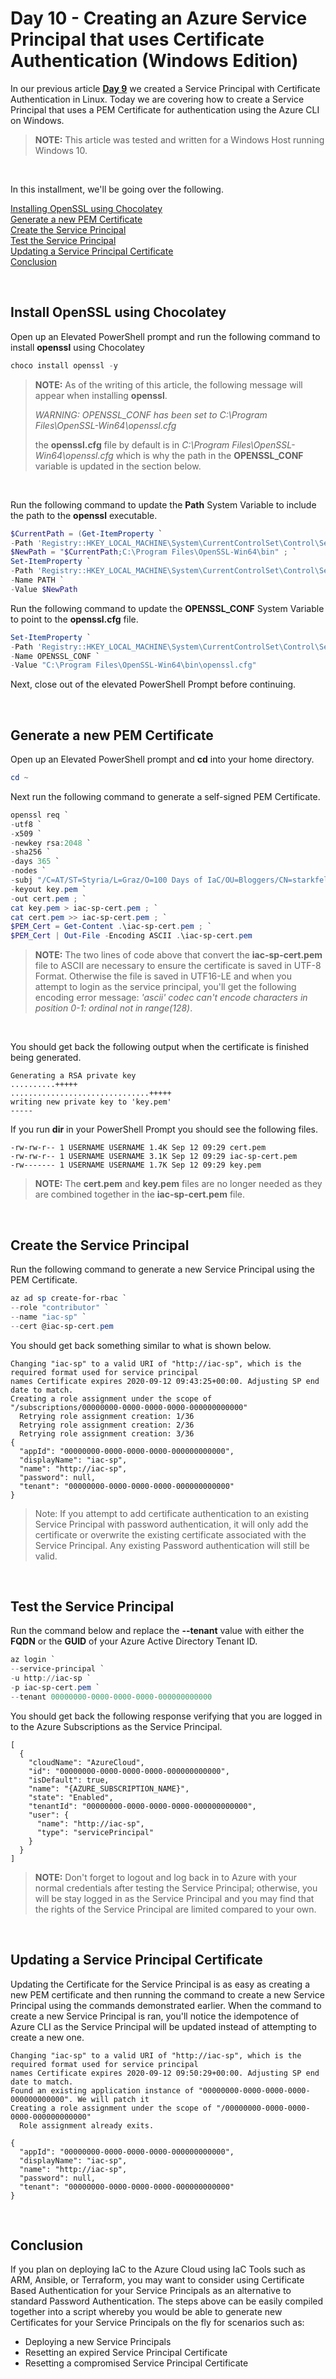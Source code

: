 # Day 10 - Creating an Azure Service Principal that uses Certificate Authentication (Windows Edition)

In our previous article **[Day 9](https://github.com/starkfell/100DaysOfIaC/blob/master/articles/day.9.creating.a.service.principal.cert.auth.linux.md)** we created a Service Principal with Certificate Authentication in Linux. Today we are covering how to create a Service Principal that uses a PEM Certificate for authentication using the Azure CLI on Windows.

> **NOTE:** This article was tested and written for a Windows Host running Windows 10.

<br />

In this installment, we'll be going over the following.

[Installing OpenSSL using Chocolatey](#install-openssl-using-chocolatey)<br />
[Generate a new PEM Certificate](#generate-a-new-pem-certificate)<br />
[Create the Service Principal](#create-the-service-principal)<br />
[Test the Service Principal](#test-the-service-principal)<br />
[Updating a Service Principal Certificate](#updating-a-service-principal-certificate)<br />
[Conclusion](#conclusion)<br />

<br />

## Install OpenSSL using Chocolatey

Open up an Elevated PowerShell prompt and run the following command to install **openssl** using Chocolatey

```powershell
choco install openssl -y
```

> **NOTE:** As of the writing of this article, the following message will appear when installing **openssl**.<br />
>
> *WARNING: OPENSSL_CONF has been set to C:\Program Files\OpenSSL-Win64\openssl.cfg*<br />
>
> the **openssl.cfg** file by default is in *C:\Program Files\OpenSSL-Win64\openssl.cfg* which is why the path in the **OPENSSL_CONF** variable is updated in the section below.

<br />

Run the following command to update the **Path** System Variable to include the path to the **openssl** executable.

```powershell
$CurrentPath = (Get-ItemProperty `
-Path 'Registry::HKEY_LOCAL_MACHINE\System\CurrentControlSet\Control\Session Manager\Environment' -Name PATH).path ; `
$NewPath = "$CurrentPath;C:\Program Files\OpenSSL-Win64\bin" ; `
Set-ItemProperty `
-Path 'Registry::HKEY_LOCAL_MACHINE\System\CurrentControlSet\Control\Session Manager\Environment' `
-Name PATH `
-Value $NewPath
```

Run the following command to update the **OPENSSL_CONF** System Variable to point to the **openssl.cfg** file.

```powershell
Set-ItemProperty `
-Path 'Registry::HKEY_LOCAL_MACHINE\System\CurrentControlSet\Control\Session Manager\Environment' `
-Name OPENSSL_CONF `
-Value "C:\Program Files\OpenSSL-Win64\bin\openssl.cfg"
```

Next, close out of the elevated PowerShell Prompt before continuing.

<br />

## Generate a new PEM Certificate

Open up an Elevated PowerShell prompt and **cd** into your home directory.

```powershell
cd ~
```

Next run the following command to generate a self-signed PEM Certificate.

```powershell
openssl req `
-utf8 `
-x509 `
-newkey rsa:2048 `
-sha256 `
-days 365 `
-nodes `
-subj "/C=AT/ST=Styria/L=Graz/O=100 Days of IaC/OU=Bloggers/CN=starkfell.github.io" `
-keyout key.pem `
-out cert.pem ; `
cat key.pem > iac-sp-cert.pem ; `
cat cert.pem >> iac-sp-cert.pem ; `
$PEM_Cert = Get-Content .\iac-sp-cert.pem ; `
$PEM_Cert | Out-File -Encoding ASCII .\iac-sp-cert.pem
```

> **NOTE:** The two lines of code above that convert the **iac-sp-cert.pem** file to ASCII are necessary to ensure the certificate is saved in UTF-8 Format. Otherwise the file is saved in UTF16-LE and when you attempt to login as the service principal, you'll get the following encoding error message: *'ascii' codec can't encode characters in position 0-1: ordinal not in range(128)*.

<br />

You should get back the following output when the certificate is finished being generated.

```console
Generating a RSA private key
..........+++++
...............................+++++
writing new private key to 'key.pem'
-----
```

If you run **dir** in your PowerShell Prompt you should see the following files.

```console
-rw-rw-r-- 1 USERNAME USERNAME 1.4K Sep 12 09:29 cert.pem
-rw-rw-r-- 1 USERNAME USERNAME 3.1K Sep 12 09:29 iac-sp-cert.pem
-rw------- 1 USERNAME USERNAME 1.7K Sep 12 09:29 key.pem
```

> **NOTE:** The **cert.pem** and **key.pem** files are no longer needed as they are combined together in the **iac-sp-cert.pem** file.

<br />

## Create the Service Principal

Run the following command to generate a new Service Principal using the PEM Certificate.

```powershell
az ad sp create-for-rbac `
--role "contributor" `
--name "iac-sp" `
--cert @iac-sp-cert.pem
```

You should get back something similar to what is shown below.

```console
Changing "iac-sp" to a valid URI of "http://iac-sp", which is the required format used for service principal
names Certificate expires 2020-09-12 09:43:25+00:00. Adjusting SP end date to match.
Creating a role assignment under the scope of "/subscriptions/00000000-0000-0000-0000-000000000000"
  Retrying role assignment creation: 1/36
  Retrying role assignment creation: 2/36
  Retrying role assignment creation: 3/36
{
  "appId": "00000000-0000-0000-0000-000000000000",
  "displayName": "iac-sp",
  "name": "http://iac-sp",
  "password": null,
  "tenant": "00000000-0000-0000-0000-000000000000"
}
```

> Note: If you attempt to add certificate authentication to an existing Service Principal with password authentication, it will only add the certificate or overwrite the existing certificate associated with the Service Principal. Any existing Password authentication will still be valid.

<br />

## Test the Service Principal

Run the command below and replace the **--tenant** value with either the **FQDN** or the **GUID** of your Azure Active Directory Tenant ID.

```powershell
az login `
--service-principal `
-u http://iac-sp `
-p iac-sp-cert.pem `
--tenant 00000000-0000-0000-0000-000000000000
```

You should get back the following response verifying that you are logged in to the Azure Subscriptions as the Service Principal.

```console
[
  {
    "cloudName": "AzureCloud",
    "id": "00000000-0000-0000-0000-000000000000",
    "isDefault": true,
    "name": "{AZURE_SUBSCRIPTION_NAME}",
    "state": "Enabled",
    "tenantId": "00000000-0000-0000-0000-000000000000",
    "user": {
      "name": "http://iac-sp",
      "type": "servicePrincipal"
    }
  }
]
```

> **NOTE:** Don't forget to logout and log back in to Azure with your normal credentials after testing the Service Principal; otherwise, you will be stay logged in as the Service Principal and you may find that the rights of the Service Principal are limited compared to your own.

<br />

## Updating a Service Principal Certificate

Updating the Certificate for the Service Principal is as easy as creating a new PEM certificate and then running the command to create a new Service Principal using the commands demonstrated earlier. When the command to create a new Service Principal is ran, you'll notice the idempotence of Azure CLI as the Service Principal will be updated instead of attempting to create a new one.

```console
Changing "iac-sp" to a valid URI of "http://iac-sp", which is the required format used for service principal
names Certificate expires 2020-09-12 09:50:29+00:00. Adjusting SP end date to match.
Found an existing application instance of "00000000-0000-0000-0000-000000000000". We will patch it
Creating a role assignment under the scope of "/00000000-0000-0000-0000-000000000000"
  Role assignment already exits.

{
  "appId": "00000000-0000-0000-0000-000000000000",
  "displayName": "iac-sp",
  "name": "http://iac-sp",
  "password": null,
  "tenant": "00000000-0000-0000-0000-000000000000"
}
```

<br />

## Conclusion

If you plan on deploying IaC to the Azure Cloud using IaC Tools such as ARM, Ansible, or Terraform, you may want to consider using Certificate Based Authentication for your Service Principals as an alternative to standard Password Authentication. The steps above can be easily compiled together into a script whereby you would be able to generate new Certificates for your Service Principals on the fly for scenarios such as:

* Deploying a new Service Principals
* Resetting an expired Service Principal Certificate
* Resetting a compromised Service Principal Certificate

